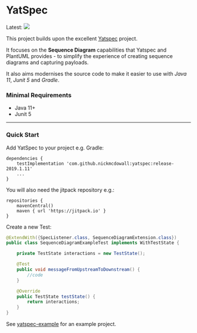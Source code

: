 <h1>YatSpec</h1>

Latest: [![](https://jitpack.io/v/nickmcdowall/yatspec.svg)](https://jitpack.io/#nickmcdowall/yatspec)

This project builds upon the excellent [Yatspec](https://github.com/bodar/yatspec) project.

It focuses on the **Sequence Diagram** capabilities that Yatspec and PlantUML provides - to simplify the experience of creating sequence diagrams and capturing payloads.

It also aims modernises the source code to make it easier to use with _Java 11_, _Junit 5_ and _Gradle_. 

### Minimal Requirements ###
* Java 11+
* Junit 5
---

### Quick Start ###

Add YatSpec to your project e.g. Gradle:

````
dependencies {
    testImplementation 'com.github.nickmcdowall:yatspec:release-2019.1.11'
    ...
}
````

You will also need the jitpack repository e.g.:
````
repositories {
    mavenCentral()
    maven { url 'https://jitpack.io' }
}
````

Create a new Test:

```java
@ExtendWith({SpecListener.class, SequenceDiagramExtension.class})
public class SequenceDiagramExampleTest implements WithTestState {

    private TestState interactions = new TestState();

    @Test
    public void messageFromUpstreamToDownstream() {
        //code
    }

    @Override
    public TestState testState() {
        return interactions;
    }
}
```

See [yatspec-example](https://github.com/nickmcdowall/yatspec-example) for an example project.
